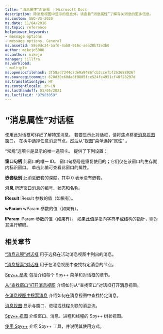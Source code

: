 ```yaml
---
title: “消息属性”对话框 | Microsoft Docs
description: 除消息视图中显示的信息外，请查看“消息属性”了解有关消息的更多信息。
ms.custom: SEO-VS-2020
ms.date: 11/04/2016
ms.topic: reference
helpviewer_keywords:
- message options
- message options, General
ms.assetid: 58e9dc24-baf6-4ab8-916c-aea28b72e3b0
author: mikejo5000
ms.author: mikejo
manager: jillfra
ms.workload:
- multiple
ms.openlocfilehash: 3f58ad7344c7de9a9486fcb3ccefbf263688926f
ms.sourcegitcommit: 620d30c60da8f9805fce524fe4951cf40f28297d
ms.translationtype: HT
ms.contentlocale: zh-CN
ms.lasthandoff: 01/05/2021
ms.locfileid: "97903059"
---
```

# <a name="message-properties-dialog-box"></a>“消息属性”对话框
使用此对话框可详细了解特定消息。 若要显示此对话框，请将焦点移至[消息视图](../debugger/messages-view.md)窗口。 在树中选择任意消息节点，然后从“视图”菜单选择“属性” 。

 “常规”选项卡是显示的唯一选项卡。 提供了下列设置：

 **窗口句柄** 此窗口的唯一 ID。 窗口句柄号是重复使用的；它们仅在该窗口的生存期内标识窗口。 单击此值可查看此窗口的属性。

 **嵌套级别** 此消息嵌套的深度，其中 0 表示没有嵌套。

 **消息** 所选窗口消息的编号、状态和名称。

 **lResult** lResult 参数的值（如果有）。

 **wParam** wParam 参数的值（如果有）。

 **lParam** lParam 参数的值（如果有）。 如果此值是指向字符串或结构的指针，则对其进行解码。

## <a name="related-sections"></a>相关章节
 [“消息选项”对话框](../debugger/message-options-dialog-box.md) 用于选择在活动消息视图中列出的消息。

 [“消息搜索”对话框](../debugger/message-search-dialog-box.md) 用于在消息视图中查找特定消息的节点。

 [Spy++ 参考](../debugger/spy-increment-reference.md) 包括介绍每个 Spy++ 菜单和对话框的章节。

 [从“查找窗口”打开消息视图](../debugger/how-to-open-messages-view-from-find-window.md) 介绍如何从“查找窗口”对话框打开消息视图。

 [在消息视图中搜索消息](../debugger/how-to-search-for-a-message-in-messages-view.md) 介绍如何在消息视图中查找特定消息。

 [消息视图](../debugger/messages-view.md) 显示与窗口、进程或线程关联的消息流。

 [Spy++ 视图](../debugger/spy-increment-views.md) 介绍窗口、消息、进程和线程的 Spy++ 树状视图。

 [使用 Spy++](../debugger/using-spy-increment.md) 介绍 Spy++ 工具，并说明其使用方式。